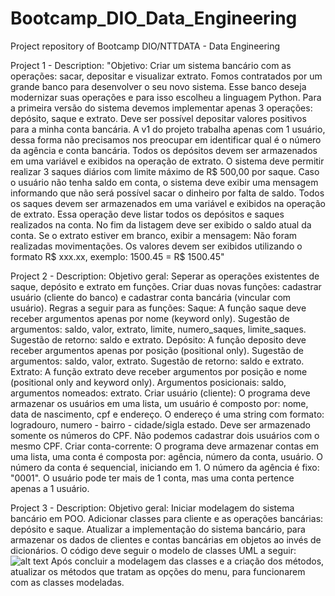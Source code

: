 # Bootcamp_DIO_Data_Engineering
 Project repository of Bootcamp DIO/NTTDATA - Data Engineering

 Project 1 - Description:
 "Objetivo: Criar um sistema bancário com as operações: sacar, depositar e visualizar extrato. 
 Fomos contratados por um grande banco para desenvolver o seu novo sistema. Esse banco deseja modernizar suas operações e para isso escolheu a linguagem Python. Para a primeira versão do sistema devemos implementar apenas 3 operações: depósito, saque e extrato.
 Deve ser possível depositar valores positivos para a minha conta bancária. A v1 do projeto trabalha apenas com 1 usuário, dessa forma não precisamos nos preocupar em identificar qual é o número da agência e conta bancária. Todos os depósitos devem ser armazenados em uma variável e exibidos na operação de extrato.
 O sistema deve permitir realizar 3 saques diários com limite máximo de R$ 500,00 por saque. Caso o usuário não tenha saldo em conta, o sistema deve exibir uma mensagem informando que não será possível sacar o dinheiro por falta de saldo. Todos os saques devem ser armazenados em uma variável e exibidos na operação de extrato.
 Essa operação deve listar todos os depósitos e saques realizados na conta. No fim da listagem deve ser exibido o saldo atual da conta. Se o extrato estiver em branco, exibir a mensagem: Não foram realizadas movimentações.
 Os valores devem ser exibidos utilizando o formato R$ xxx.xx, exemplo:
 1500.45 = R$ 1500.45"

Project 2 - Description:
Objetivo geral: Seperar as operações existentes de saque, depósito e extrato em funções. Criar duas novas funções: cadastrar usuário (cliente do banco) e cadastrar conta bancária (vincular com usuário).
Regras a seguir para as funções:
    Saque: A função saque deve receber argumentos apenas por nome (keyword only). Sugestão de argumentos: saldo, valor, extrato, limite, numero_saques, limite_saques. Sugestão de retorno: saldo e extrato.
    Depósito: A função deposito deve receber argumentos apenas por posição (positional only). Sugestão de argumentos: saldo, valor, extrato. Sugestão de retorno: saldo e extrato.
    Extrato: A função extrato deve receber argumentos por posição e nome (positional only and keyword only). Argumentos posicionais: saldo, argumentos nomeados: extrato.
    Criar usuário (cliente): O programa deve armazenar os usuários em uma lista, um usuário é composto por: nome, data de nascimento, cpf e endereço. O endereço é uma string com formato: logradouro, numero - bairro - cidade/sigla estado. Deve ser armazenado somente os números do CPF. Não podemos cadastrar dois usuários com o mesmo CPF.
    Criar conta-corrente: O programa deve armazenar contas em uma lista, uma conta é composta por: agência, número da conta, usuário. O número da conta é sequencial, iniciando em 1. O número da agência é fixo: "0001". O usuário pode ter mais de 1 conta, mas uma conta pertence apenas a 1 usuário.

Project 3 - Description:
Objetivo geral: Iniciar modelagem do sistema bancário em POO. Adicionar classes para cliente e as operações bancárias: depósito e saque.
Atualizar a implementação do sistema bancário, para armazenar os dados de clientes e contas bancárias em objetos ao invés de dicionários. O código deve seguir o modelo de classes UML a seguir:
![alt text](https://file%2B.vscode-resource.vscode-cdn.net/Users/rvf_alves/Documents/Comp/Bootcamp_Python/Projetos/Bootcamp_DIO_Data_Engineering/Trilha%20Python%20-%20desafio.png?version%3D1727097509055)
Após concluir a modelagem das classes e a criação dos métodos, atualizar os métodos que tratam as opções do menu, para funcionarem com as classes modeladas.